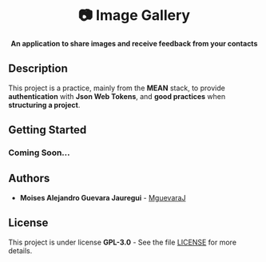 <h1 align="center">📷 Image Gallery</h1>
<h4 align="center">An application to share images and receive feedback from your contacts</h4>

## Description

This project is a practice, mainly from the **MEAN** stack, to provide **authentication** with **Json Web Tokens**, and **good practices** when **structuring a project**.

## Getting Started

### Coming Soon...

## Authors

- **Moises Alejandro Guevara Jauregui** - [MguevaraJ](https://github.com/MguevaraJ)

## License

This project is under license **GPL-3.0** - See the file [LICENSE](https://github.com/MguevaraJ/lister-fetch/blob/master/LICENSE) for more details.
